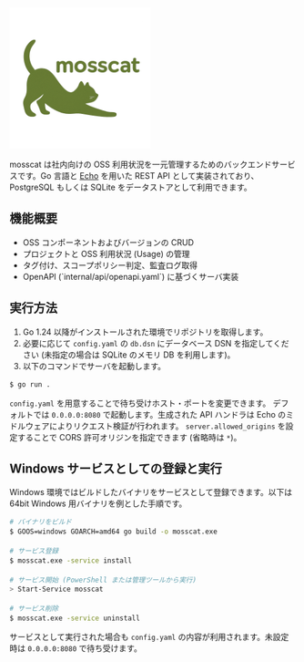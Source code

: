 <img src="./assets/logo_title.png" width="248px" height="248px"></image>

mosscat は社内向けの OSS 利用状況を一元管理するためのバックエンドサービスです。Go 言語と [Echo](https://echo.labstack.com/) を用いた REST API として実装されており、PostgreSQL もしくは SQLite をデータストアとして利用できます。

## 機能概要

- OSS コンポーネントおよびバージョンの CRUD
- プロジェクトと OSS 利用状況 (Usage) の管理
- タグ付け、スコープポリシー判定、監査ログ取得
- OpenAPI (\`internal/api/openapi.yaml\`) に基づくサーバ実装

## 実行方法

1. Go 1.24 以降がインストールされた環境でリポジトリを取得します。
2. 必要に応じて `config.yaml` の `db.dsn` にデータベース DSN を指定してください (未指定の場合は SQLite のメモリ DB を利用します)。
3. 以下のコマンドでサーバを起動します。

```bash
$ go run .
```

`config.yaml` を用意することで待ち受けホスト・ポートを変更できます。
デフォルトでは `0.0.0.0:8080` で起動します。生成された API ハンドラは Echo のミドルウェアによりリクエスト検証が行われます。
`server.allowed_origins` を設定することで CORS 許可オリジンを指定できます (省略時は `*`)。

## Windows サービスとしての登録と実行

Windows 環境ではビルドしたバイナリをサービスとして登録できます。以下は 64bit Windows 用バイナリを例とした手順です。

```bash
# バイナリをビルド
$ GOOS=windows GOARCH=amd64 go build -o mosscat.exe

# サービス登録
$ mosscat.exe -service install

# サービス開始 (PowerShell または管理ツールから実行)
> Start-Service mosscat

# サービス削除
$ mosscat.exe -service uninstall
```

サービスとして実行された場合も `config.yaml` の内容が利用されます。未設定時は `0.0.0.0:8080` で待ち受けます。
